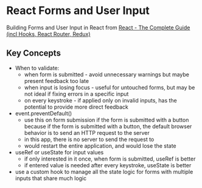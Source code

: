 # React Forms and User Input

Building Forms and User Input in React from [React - The Complete Guide (incl Hooks, React Router, Redux)](https://www.udemy.com/course/react-the-complete-guide-incl-redux/)

## Key Concepts

- When to validate:
	- when form is submitted - avoid unnecessary warnings but maybe present feedback too late
	- when input is losing focus - useful for untouched forms, but may be not ideal if fixing errors in a specific input
  - on every keystroke - if applied only on invalid inputs, has the potential to provide more direct feedback
- event.preventDefault()
  - use this on form submission if the form is submitted with a button because if the form is submitted with a button, the default browser behavior is to send an HTTP request to the server
  - in this app, there is no server to send the request to
  - would restart the entire application, and would lose the state
- useRef or useState for input values
  - if only interested in it once, when form is submitted, useRef is better
  - if entered value is needed after every keystroke, useState is better
- use a custom hook to manage all the state logic for forms with multiple inputs that share much logic

